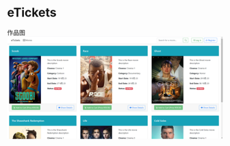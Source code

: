 # eTickets
<div>作品图</div>
<div align="center">
  <img src="https://github.com/EdwardWL666/eTickets/blob/master/data/%E5%B1%8F%E5%B9%95%E6%88%AA%E5%9B%BE%202023-10-07%20100219.png">
</div>
